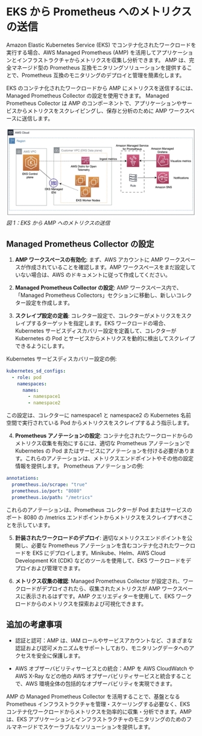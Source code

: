 # EKS から Prometheus へのメトリクスの送信

Amazon Elastic Kubernetes Service (EKS) でコンテナ化されたワークロードを実行する場合、AWS Managed Prometheus (AMP) を活用してアプリケーションとインフラストラクチャからメトリクスを収集し分析できます。
AMP は、完全マネージド型の Prometheus 互換モニタリングソリューションを提供することで、Prometheus 互換のモニタリングのデプロイと管理を簡素化します。

EKS のコンテナ化されたワークロードから AMP にメトリクスを送信するには、Managed Prometheus Collector の設定を使用できます。
Managed Prometheus Collector は AMP のコンポーネントで、アプリケーションやサービスからメトリクスをスクレイピングし、保存と分析のために AMP ワークスペースに送信します。

![EKS AMP](./images/eksamp.png)
*図 1：EKS から AMP へのメトリクスの送信*



## Managed Prometheus Collector の設定

1. **AMP ワークスペースの有効化**: まず、AWS アカウントに AMP ワークスペースが作成されていることを確認します。AMP ワークスペースをまだ設定していない場合は、AWS のドキュメントに従って作成してください。

2. **Managed Prometheus Collector の設定**: AMP ワークスペース内で、「Managed Prometheus Collectors」セクションに移動し、新しいコレクター設定を作成します。

3. **スクレイプ設定の定義**: コレクター設定で、コレクターがメトリクスをスクレイプするターゲットを指定します。EKS ワークロードの場合、Kubernetes サービスディスカバリー設定を定義して、コレクターが Kubernetes の Pod とサービスからメトリクスを動的に検出してスクレイプできるようにします。

  Kubernetes サービスディスカバリー設定の例:

  ```yaml
  kubernetes_sd_configs:
    - role: pod
      namespaces:
        names:
          - namespace1
          - namespace2
```          
この設定は、コレクターに namespace1 と namespace2 の Kubernetes 名前空間で実行されている Pod からメトリクスをスクレイプするよう指示します。

4. **Prometheus アノテーションの設定**: コンテナ化されたワークロードからのメトリクス収集を有効にするには、適切な Prometheus アノテーションで Kubernetes の Pod またはサービスにアノテーションを付ける必要があります。これらのアノテーションは、メトリクスエンドポイントやその他の設定情報を提供します。
Prometheus アノテーションの例:
```yaml
annotations:
  prometheus.io/scrape: "true"
  prometheus.io/port: "8080"
  prometheus.io/path: "/metrics"
```  
これらのアノテーションは、Prometheus コレクターが Pod またはサービスのポート 8080 の /metrics エンドポイントからメトリクスをスクレイプすべきことを示しています。

5. **計装されたワークロードのデプロイ**: 適切なメトリクスエンドポイントを公開し、必要な Prometheus アノテーションを含むコンテナ化されたワークロードを EKS にデプロイします。Minikube、Helm、AWS Cloud Development Kit (CDK) などのツールを使用して、EKS ワークロードをデプロイおよび管理できます。

6. **メトリクス収集の確認**: Managed Prometheus Collector が設定され、ワークロードがデプロイされたら、収集されたメトリクスが AMP ワークスペースに表示されるはずです。AMP クエリエディターを使用して、EKS ワークロードからのメトリクスを探索および可視化できます。



## 追加の考慮事項

- 認証と認可：AMP は、IAM ロールやサービスアカウントなど、さまざまな認証および認可メカニズムをサポートしており、モニタリングデータへのアクセスを安全に保護します。

- AWS オブザーバビリティサービスとの統合：AMP を AWS CloudWatch や AWS X-Ray などの他の AWS オブザーバビリティサービスと統合することで、AWS 環境全体の包括的なオブザーバビリティを実現できます。

AMP の Managed Prometheus Collector を活用することで、基盤となる Prometheus インフラストラクチャを管理・スケーリングする必要なく、EKS コンテナ化ワークロードからメトリクスを効率的に収集・分析できます。AMP は、EKS アプリケーションとインフラストラクチャのモニタリングのためのフルマネージドでスケーラブルなソリューションを提供します。
